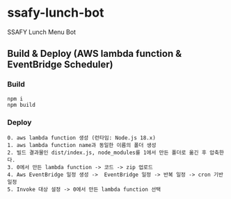 # ssafy-lunch-bot
SSAFY Lunch Menu Bot

## Build & Deploy (AWS lambda function & EventBridge Scheduler)

### Build
```
npm i
npm build
```

### Deploy
```
0. aws lambda function 생성 (런타임: Node.js 18.x)
1. aws lambda function name과 동일한 이름의 폴더 생성
2. 빌드 결과물인 dist/index.js, node_modules를 1에서 만든 폴더로 옮긴 후 압축한다.
3. 0에서 만든 lambda function -> 코드 -> zip 업로드
4. Aws EventBridge 일정 생성 ->  EventBridge 일정 -> 반복 일정 -> cron 기반 일정 
5. Invoke 대상 설정 -> 0에서 만든 lambda function 선택
```
